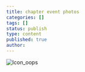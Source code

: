 ```yaml
---
title: chapter event photos
categories: []
tags: []
status: publish
type: content
published: true
author: 
---
```

![Icon_oops](http://mvcowboysfootball.files.wordpress.com/2013/08/icon_oops1.jpg)

